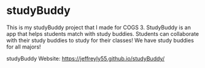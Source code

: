 # studyBuddy

This is my studyBuddy project that I made for COGS 3. StudyBuddy is an app that helps students match with study buddies. Students can collaborate with their study buddies to study for their classes! We have study buddies for all majors!

studyBuddy Website: https://jeffreyly55.github.io/studyBuddy/
